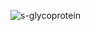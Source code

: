![s-glycoprotein](https://upload.wikimedia.org/wikipedia/commons/e/e3/6VSB_spike_protein_SARS-CoV-2_homotrimer.png)
